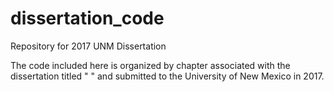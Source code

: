 # dissertation_code
Repository for 2017 UNM Dissertation

The code included here is organized by chapter associated with the dissertation titled " " and submitted to the University of New Mexico in 2017.

